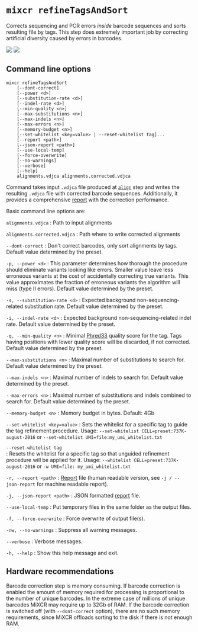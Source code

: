 # `mixcr refineTagsAndSort`

Corrects sequencing and PCR errors _inside_ barcode sequences and sorts resulting file by tags. This step does extremely important job by correcting artificial diversity caused by errors in barcodes.

![](pics/refineAndSortTags-light.svg#only-light)
![](pics/refineAndSortTags-dark.svg#only-dark)

## Command line options

```
mixcr refineTagsAndSort 
    [--dont-correct] 
    [--power <d>] 
    [--substitution-rate <d>] 
    [--indel-rate <d>] 
    [--min-quality <n>] 
    [--max-substitutions <n>] 
    [--max-indels <n>] 
    [--max-errors <n>] 
    [--memory-budget <n>]
    [--set-whitelist <key=value> | --reset-whitelist tag]... 
    [--report <path>] 
    [--json-report <path>] 
    [--use-local-temp] 
    [--force-overwrite] 
    [--no-warnings] 
    [--verbose] 
    [--help]
    alignments.vdjca alignments.corrected.vdjca
```
Command takes input `.vdjca` file produced at [`align`](./mixcr-align.md) step and writes the resulting `.vdjca` file with corrected barcode sequences. Additionally, it provides a comprehensive [report](./report-refineTagsAndSort.md) with the correction performance.   

Basic command line options are:

`alignments.vdjca`
: Path to input alignments

`alignments.corrected.vdjca`
: Path where to write corrected alignments

`--dont-correct`
: Don't correct barcodes, only sort alignments by tags. Default value determined by the preset.

`-p, --power <d>`
: This parameter determines how thorough the procedure should eliminate variants looking like errors. Smaller value leave less erroneous variants at the cost of accidentally correcting true variants. This value approximates the fraction of erroneous variants the algorithm will miss (type II errors). Default value determined by the preset.

`-s, --substitution-rate <d>`
: Expected background non-sequencing-related substitution rate. Default value determined by the preset.

`-i, --indel-rate <d>`
: Expected background non-sequencing-related indel rate. Default value determined by the preset.

`-q, --min-quality <n>`
: Minimal [Phred33](https://en.wikipedia.org/wiki/Phred_quality_score) quality score for the tag. Tags having positions with lower quality score will be discarded, if not corrected. Default value determined by the preset.

`--max-substitutions <n>`
: Maximal number of substitutions to search for. Default value determined by the preset.

`--max-indels <n>`
: Maximal number of indels to search for. Default value determined by the preset.

`--max-errors <n>`
: Maximal number of substitutions and indels combined to search for. Default value determined by the preset.

`--memory-budget <n>`
: Memory budget in bytes. Default: 4Gb

`--set-whitelist <key=value>`
: Sets the whitelist for a specific tag to guide the tag refinement procedure. Usage:
    ```
    --set-whitelist CELL=preset:737K-august-2016
    ```
    or
    ```
    --set-whitelist UMI=file:my_umi_whitelist.txt
    ```

`--reset-whitelist tag`  
: Resets the whitelist for a specific tag so that unguided refinement procedure will be applied for it. Usage:
    ```
    --whitelist CELL=preset:737K-august-2016
    ```
    or
    ```
    -w UMI=file: my_umi_whitelist.txt
    ```

`-r, --report <path>`
: [Report](./report-refineTagsAndSort.md) file (human readable version, see `-j / --json-report` for machine readable report).

`-j, --json-report <path>`
: JSON formatted [report](./report-refineTagsAndSort.md) file.

`--use-local-temp`
: Put temporary files in the same folder as the output files.

`-f, --force-overwrite`
: Force overwrite of output file(s).

`-nw, --no-warnings`
: Suppress all warning messages.

`--verbose`
: Verbose messages.

`-h, --help`
: Show this help message and exit.

## Hardware recommendations

Barcode correction step is memory consuming. If barcode correction is enabled the amount of memory required for processing is proportional to the number of unique barcodes. In the extreme case of millions of unique barcodes MiXCR may require up to 32Gb of RAM. If the barcode correction is switched off (with `--dont-correct` option), there are no such memory requirements, since MiXCR offloads sorting to the disk if there is not enough RAM.
